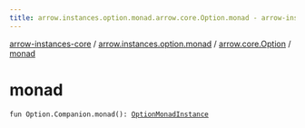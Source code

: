 ```yaml
---
title: arrow.instances.option.monad.arrow.core.Option.monad - arrow-instances-core
---
```


[arrow-instances-core](../../index.html) / [arrow.instances.option.monad](../index.html) / [arrow.core.Option](index.html) / [monad](./monad.html)

# monad

`fun Option.Companion.monad(): `[`OptionMonadInstance`](../../arrow.instances/-option-monad-instance/index.html)